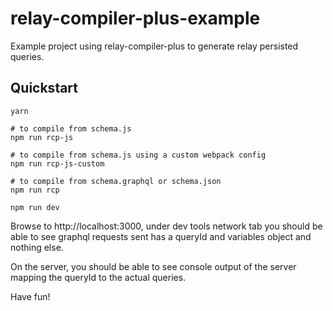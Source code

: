 # relay-compiler-plus-example
Example project using relay-compiler-plus to generate relay persisted queries.

## Quickstart

```
yarn

# to compile from schema.js
npm run rcp-js

# to compile from schema.js using a custom webpack config
npm run rcp-js-custom

# to compile from schema.graphql or schema.json
npm run rcp

npm run dev
```

Browse to http://localhost:3000, under dev tools network tab you should be able
to see graphql requests sent has a queryId and variables object and nothing
else.

On the server, you should be able to see console output of the server
mapping the queryId to the actual queries.

Have fun!